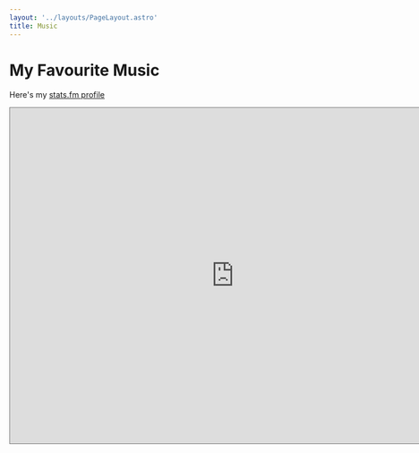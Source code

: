 ```yaml
---
layout: '../layouts/PageLayout.astro'
title: Music
---
```


<h1 class="font-bold text-3xl text-center mb-4">My Favourite Music</h1>

<p class="text-center"> Here's my <a href="https://stats.fm/21w5qrmgsdsccbhg24a2x3fhi"> stats.fm profile </a></p>
  
<div class="row">
<iframe 
    alt="Aadit Kamat stats.fm profile"
    src="https://stats.fm/21w5qrmgsdsccbhg24a2x3fhi" 
    style="border:solid 1px #777;margin: 0 auto;"
    width="800"
    height="600"
    frameborder=0
    ></iframe>
</div>
</main>

<br><br>
